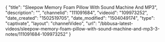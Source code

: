{
    "title": "Sleepow Memory Foam Pillow With Sound Machine And MP3",
    "description": "",
    "channelid": "111091684",
    "videoid": "109973252",
    "date_created": "1502519705",
    "date_modified": "1504049174",
    "type": "captivate",
    "layout": "channelVideo",
    "url": "\/bbbusa-latest-videos\/sleepow-memory-foam-pillow-with-sound-machine-and-mp3-3-notes\/111091684-109973252"
}